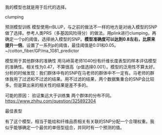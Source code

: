 我的模型也就是用于后代的选择。

clumping
 
 
 
 预测模型训练
模型使用rrBLUP，与之前的做法不一样的地方是对纳入模型的SNP做了选择。参考人类PRS（多基因风险得分）的做法，用plink进行clumping，再确定一个p的阈值，选择纳入模型的SNP。**模型准确度可以达到0.8左右，比原来提升一倍**。设置了一系列p的阈值，最佳阈值是0.01和0.05。
~/cotton_fiber/GP/ma_1081_predictor


模型用于其他群体的准确性
用马峙英老师1040份有纤维长度表型的样本评估模型的准确性。相关性为0.47，不算很高（p值选择0.001）。模型的泛用性不算太好。
分析的时候发现：我们群体中有的SNP在马老师的群体中不一定有。马老师的群体我用了过滤和不过滤的结果。用不过滤的结果，两个数据集重合的SNP会比较多。但是算出来的相关性的结果是差不多的。

可能的原因：
验证集远大于训练集
两个群体的分布不同。https://www.zhihu.com/question/325892304





最佳表型

有了这个模型，相当于能给和纤维品质相关有关联的SNP分配一个合理权重。我似乎能够确定一个最优的单倍型组合，并同时有一个预测的值。





